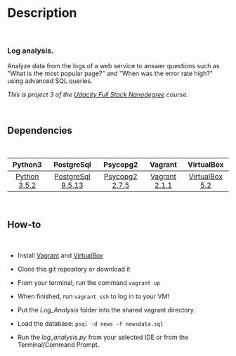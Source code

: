 
# Description

&nbsp;

### Log analysis.

Analyze data from the logs of a web service to answer questions such as "What is the most popular page?" and "When was the error rate high?" using advanced SQL queries.


*This is project 3 of the [Udacity Full Stack Nanodegree](https://www.udacity.com/course/full-stack-web-developer-nanodegree--nd004) course.*

&nbsp;


## Dependencies

&nbsp;

| Python3 | PostgreSql | Psycopg2 | Vagrant | VirtualBox |
|:------------:|:------------:|:------------:| :------------:|:------------:|
| [Python 3.5.2](https://www.python.org/downloads/) | [PostgreSql 9.5.13](https://www.postgresql.org) | [Psycopg2 2.7.5](http://initd.org/psycopg/download/) | [Vagrant 2.1.1](https://www.vagrantup.com/) | [VirtualBox 5.2](https://www.virtualbox.org/) |

&nbsp;

## How-to

&nbsp;


- Install [Vagrant](https://www.vagrantup.com/) and [VirtualBox](https://www.virtualbox.org/)<br>

- Clone this git repository or download it

- From your terminal, run the command `vagrant up`

-  When finished, run `vagrant ssh` to log in to your VM!

- Put the *Log_Analysis* folder into the shared vagrant directory.

- Load the database:
     `psql -d news -f newsdata.sql `

-  Run the *log_analysis.py* from your selected IDE or from the Terminal/Command Prompt.

&nbsp;
